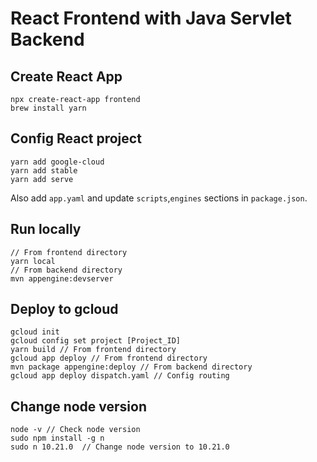 # React Frontend with Java Servlet Backend
## Create React App
```
npx create-react-app frontend
brew install yarn
```

## Config React project
```
yarn add google-cloud
yarn add stable
yarn add serve
```
Also add `app.yaml` and update `scripts`,`engines` sections in `package.json`.

## Run locally
```
// From frontend directory
yarn local
// From backend directory
mvn appengine:devserver
```

## Deploy to gcloud
```
gcloud init
gcloud config set project [Project_ID]
yarn build // From frontend directory
gcloud app deploy // From frontend directory
mvn package appengine:deploy // From backend directory
gcloud app deploy dispatch.yaml // Config routing
```

## Change node version
```
node -v // Check node version
sudo npm install -g n
sudo n 10.21.0  // Change node version to 10.21.0

```